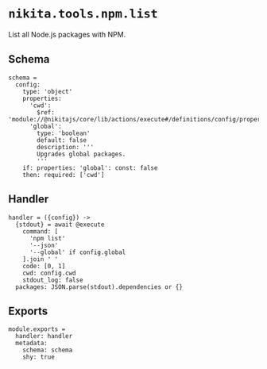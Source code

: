 
# `nikita.tools.npm.list`

List all Node.js packages with NPM.

## Schema

    schema =
      config:
        type: 'object'
        properties:
          'cwd':
            $ref: 'module://@nikitajs/core/lib/actions/execute#/definitions/config/properties/cwd'
          'global':
            type: 'boolean'
            default: false
            description: '''
            Upgrades global packages.
            '''
        if: properties: 'global': const: false
        then: required: ['cwd']

## Handler

    handler = ({config}) ->
      {stdout} = await @execute
        command: [
          'npm list'
          '--json'
          '--global' if config.global
        ].join ' '
        code: [0, 1]
        cwd: config.cwd
        stdout_log: false
      packages: JSON.parse(stdout).dependencies or {}
      
## Exports

    module.exports =
      handler: handler
      metadata:
        schema: schema
        shy: true
